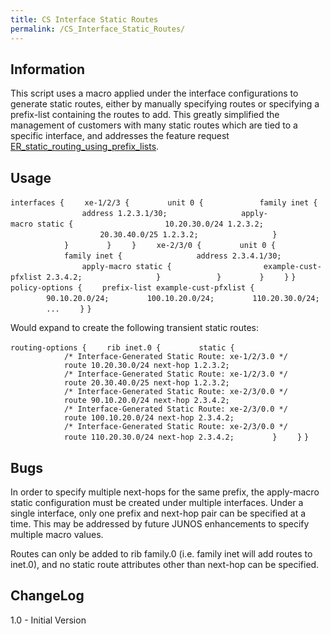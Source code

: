 ```yaml
---
title: CS Interface Static Routes
permalink: /CS_Interface_Static_Routes/
---
```


Information
-----------

This script uses a macro applied under the interface configurations to generate static routes, either by manually specifying routes or specifying a prefix-list containing the routes to add. This greatly simplified the management of customers with many static routes which are tied to a specific interface, and addresses the feature request [ER_static_routing_using_prefix_lists](/ER_static_routing_using_prefix_lists "wikilink").

Usage
-----

`interfaces {`
`    xe-1/2/3 {`
`        unit 0 {`
`            family inet {`
`                address 1.2.3.1/30;`
`                apply-macro static {`
`                    10.20.30.0/24 1.2.3.2;`
`                    20.30.40.0/25 1.2.3.2;`
`                }`
`            }`
`        }`
`    }`
`    xe-2/3/0 {`
`        unit 0 {`
`            family inet {`
`                address 2.3.4.1/30;`
`                apply-macro static {`
`                    example-cust-pfxlist 2.3.4.2;`
`                }`
`            }`
`        }`
`    }`
`}`
`policy-options {`
`    prefix-list example-cust-pfxlist {`
`        90.10.20.0/24;`
`        100.10.20.0/24;`
`        110.20.30.0/24;`
`        ...`
`    }`
`}`

Would expand to create the following transient static routes:

`routing-options {`
`    rib inet.0 {`
`        static {`
`            /* Interface-Generated Static Route: xe-1/2/3.0 */`
`            route 10.20.30.0/24 next-hop 1.2.3.2;`
`            /* Interface-Generated Static Route: xe-1/2/3.0 */`
`            route 20.30.40.0/25 next-hop 1.2.3.2;`
`            /* Interface-Generated Static Route: xe-2/3/0.0 */`
`            route 90.10.20.0/24 next-hop 2.3.4.2;`
`            /* Interface-Generated Static Route: xe-2/3/0.0 */`
`            route 100.10.20.0/24 next-hop 2.3.4.2;`
`            /* Interface-Generated Static Route: xe-2/3/0.0 */`
`            route 110.20.30.0/24 next-hop 2.3.4.2;`
`        }`
`    }`
`}`

Bugs
----

In order to specify multiple next-hops for the same prefix, the apply-macro static configuration must be created under multiple interfaces. Under a single interface, only one prefix and next-hop pair can be specified at a time. This may be addressed by future JUNOS enhancements to specify multiple macro values.

Routes can only be added to rib family.0 (i.e. family inet will add routes to inet.0), and no static route attributes other than next-hop can be specified.

ChangeLog
---------

1.0 - Initial Version